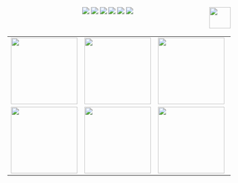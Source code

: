 

<p align="center">
    <a href="https://github.com/elegantcoin/LectureNotes_for_Julia"><img src="https://img.shields.io/badge/status-updating-brightgreen.svg"></a>
    <a href="https://github.com/python/cpython"><img src="https://img.shields.io/badge/Python-3.7-FF1493.svg"></a>
    <a href="https://github.com/elegantcoin/LectureNotes_for_Julia"><img src="https://img.shields.io/badge/platform-Windows%7CLinux%7CmacOS-660066.svg"></a>
    <a href="https://opensource.org/licenses/mit-license.php"><img src="https://badges.frapsoft.com/os/mit/mit.svg"></a>
    <a href="https://github.com/elegantcoin/LectureNotes_for_Julia/stargazers"><img src="https://img.shields.io/github/stars/elegantcoin/LectureNotes_for_Julia.svg?logo=github"></a>
    <a href="https://github.com/elegantcoin/LectureNotes_for_Julia/network/members"><img src="https://img.shields.io/github/forks/elegantcoin/LectureNotes_for_Julia.svg?color=blue&logo=github"></a>
    <a href="https://www.python.org/"><img src="https://upload.wikimedia.org/wikipedia/commons/c/c3/Python-logo-notext.svg" align="right" height="48" width="48" ></a>
</p>
<br />

||||||
|------------|	------------|	------------|	------------|	------------|
<img src="https://github.com/elegantcoin/Raspberry/blob/master/%E5%9B%BE%E7%89%87/0GGmrnYWyR8kKBPdNDWYGQvA1BNFVKfW.jpg" width="150" alt=" "/>|<img src="https://github.com/elegantcoin/Raspberry/blob/master/%E5%9B%BE%E7%89%87/0Tj9yn6UWz3l3qWAFuku5SRldDss0UK1.jpeg" width="150" alt=" "/>|<img src="https://github.com/elegantcoin/Raspberry/blob/master/%E5%9B%BE%E7%89%87/14ZLHyiy00LyyKunhCmKlCC7x1emJMrK.jpg" width="150" alt=" "/>|<img src="https://github.com/elegantcoin/Raspberry/blob/master/%E5%9B%BE%E7%89%87/19AykXDQBssS71L4Z7wkx1yxKa8tvhSw.jpg" width="150" alt=" "/>|<img src="https://github.com/elegantcoin/Raspberry/blob/master/%E5%9B%BE%E7%89%87/1v2g1FU0xjV6ObRTFuwdeCB3Azj6OPWP.jpg" width="150" alt=" "/>|
<img src="https://github.com/elegantcoin/Raspberry/blob/master/%E5%9B%BE%E7%89%87/20%20Projects%20For%20Your%20Raspberry%20Pi%200.jpg" width="150" alt=" "/>|<img src="https://github.com/elegantcoin/Raspberry/blob/master/%E5%9B%BE%E7%89%87/20%20Projects%20For%20Your%20Raspberry%20Pi%203.jpg" width="150" alt=" "/>|<img src="https://github.com/elegantcoin/Raspberry/blob/master/%E5%9B%BE%E7%89%87/2O9QW0D5GfbPV2znK9QCDva7Qw9nzjLB.jpg" width="150" alt=" "/>|<img src="https://github.com/elegantcoin/Raspberry/blob/master/%E5%9B%BE%E7%89%87/2RhEq009oSmoO0zqUGd9KEhtW8UCpcqs.jpg" width="150" alt=" "/>|<img src="https://github.com/elegantcoin/Raspberry/blob/master/%E5%9B%BE%E7%89%87/35ViAtvUnhosSiYjNmRkwjZ5HCxEXAC0.jpg" width="150" alt=" "/>|
